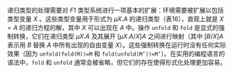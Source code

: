 
递归类型的处理需要对 $F1$ 类型系统进行一项基本的扩展：环境需要被扩展以包括类型变量 $X$ 。这些类型变量用于形式为 $μX.A$ 的递归类型（表16），直观上就是 $X=A$ 的递归方程的解，其中 $X$ 可以出现在 $A$ 中。操作 `unfold` 和 `fold` 是显式的强制转换，它们在递归类型 $μX.A$ 及其展开 $[μX.A/X]A$ 之间进行映射（其中 $[B/X]A$ 表示用 $B$ 替换 $A$ 中所有出现的自由变量 $X$）。这些强制转换在运行时没有任何实际效果（因为 `unfold(fold(M))=M` 和 `fold(unfold(M’))=M’`）。在实用的编程语言的语法中，`fold` 和 `unfold` 通常会被省略，但它们的存在使得形式化处理更加容易。